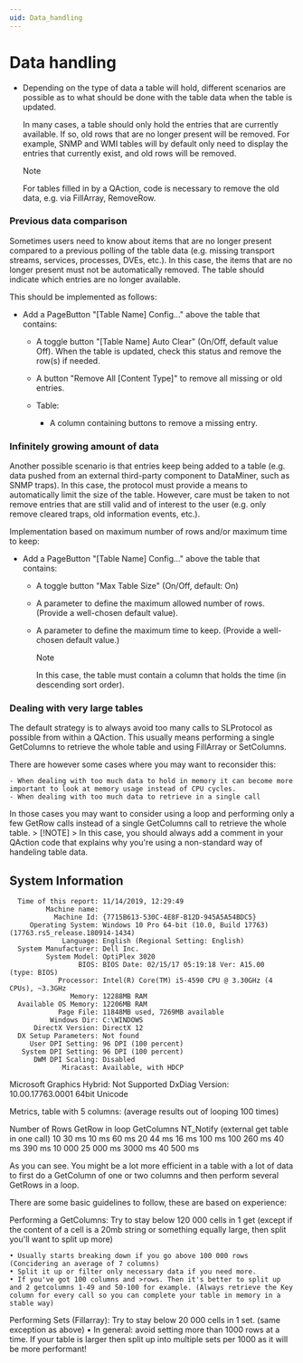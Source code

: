 ```yaml
---
uid: Data_handling
---
```


# Data handling

- Depending on the type of data a table will hold, different scenarios are possible as to what should be done with the table data when the table is updated.

    In many cases, a table should only hold the entries that are currently available. If so, old rows that are no longer present will be removed. For example, SNMP and WMI tables will by default only need to display the entries that currently exist, and old rows will be removed.

    > [!NOTE]
    > For tables filled in by a QAction, code is necessary to remove the old data, e.g. via FillArray, RemoveRow.

### Previous data comparison

Sometimes users need to know about items that are no longer present compared to a previous polling of the table data (e.g. missing transport streams, services, processes, DVEs, etc.). In this case, the items that are no longer present must not be automatically removed. The table should indicate which entries are no longer available.

This should be implemented as follows:

- Add a PageButton "\[Table Name\] Config…" above the table that contains:

    - A toggle button "\[Table Name\] Auto Clear" (On/Off, default value Off). When the table is updated, check this status and remove the row(s) if needed.

    - A button "Remove All \[Content Type\]" to remove all missing or old entries.

    - Table:

        - A column containing buttons to remove a missing entry.

### Infinitely growing amount of data

Another possible scenario is that entries keep being added to a table (e.g. data pushed from an external third-party component to DataMiner, such as SNMP traps). In this case, the protocol must provide a means to automatically limit the size of the table. However, care must be taken to not remove entries that are still valid and of interest to the user (e.g. only remove cleared traps, old information events, etc.).

Implementation based on maximum number of rows and/or maximum time to keep:

- Add a PageButton "\[Table Name\] Config…" above the table that contains:

    - A toggle button "Max Table Size" (On/Off, default: On)

    - A parameter to define the maximum allowed number of rows. (Provide a well-chosen default value).

    - A parameter to define the maximum time to keep. (Provide a well-chosen default value.)

        > [!NOTE]
        > In this case, the table must contain a column that holds the time (in descending sort order).
        
        
### Dealing with very large tables

The default strategy is to always avoid too many calls to SLProtocol as possible from within a QAction. This usually means performing a single GetColumns to retrieve the whole table and using FillArray or SetColumns.

There are however some cases where you may want to reconsider this:

    - When dealing with too much data to hold in memory it can become more important to look at memory usage instead of CPU cycles.
    - When dealing with too much data to retrieve in a single call

In those cases you may want to consider using a loop and performing only a few GetRow calls instead of a single GetColumns call to retrieve the whole table.
        > [!NOTE]
        > In this case, you should always add a comment in your QAction code that explains why you're using a non-standard way of handeling table data.


System Information
------------------
      Time of this report: 11/14/2019, 12:29:49
             Machine name: 
               Machine Id: {7715B613-530C-4E8F-B12D-945A5A54BDC5}
         Operating System: Windows 10 Pro 64-bit (10.0, Build 17763) (17763.rs5_release.180914-1434)
                 Language: English (Regional Setting: English)
      System Manufacturer: Dell Inc.
             System Model: OptiPlex 3020
                     BIOS: BIOS Date: 02/15/17 05:19:18 Ver: A15.00  (type: BIOS)
                Processor: Intel(R) Core(TM) i5-4590 CPU @ 3.30GHz (4 CPUs), ~3.3GHz
                   Memory: 12288MB RAM
      Available OS Memory: 12206MB RAM
                Page File: 11848MB used, 7269MB available
              Windows Dir: C:\WINDOWS
          DirectX Version: DirectX 12
      DX Setup Parameters: Not found
         User DPI Setting: 96 DPI (100 percent)
       System DPI Setting: 96 DPI (100 percent)
          DWM DPI Scaling: Disabled
                 Miracast: Available, with HDCP
Microsoft Graphics Hybrid: Not Supported
           DxDiag Version: 10.00.17763.0001 64bit Unicode
 
 
 
Metrics, table with 5 columns: 
(average results out of looping 100 times)

Number of Rows	GetRow in loop 	GetColumns 	NT_Notify (external get table in one call)
10	                30 ms	        10 ms	    60 ms
20	                44 ms	        16 ms	    100 ms
100	                260 ms	        40 ms	    390 ms
10 000	            25 000 ms	    3000 ms	    40 500 ms


As you can see. You might be a lot more efficient in a table with a lot of data to first do a GetColumn of one or two columns and then perform several GetRows in a loop.

There are some basic guidelines to follow, these are based on experience:

Performing a GetColumns:
Try to stay below 120 000 cells in 1 get (except if the content of a cell is a 20mb string or something equally large, then split you'll want to split up more)

	• Usually starts breaking down if you go above 100 000 rows (Concidering an average of 7 columns)
	• Split it up or filter only necessary data if you need more.
	• If you've got 100 columns and >rows. Then it's better to split up and 2 getcolumns 1-49 and 50-100 for example. (Always retrieve the Key column for every call so you can complete your table in memory in a stable way)

Performing Sets (Fillarray):
Try to stay below 20 000 cells in 1 set. (same exception as above)
	• In general: avoid setting more than 1000 rows at a time.
If your table is larger then split up into multiple sets per 1000 as it will be more performant!
